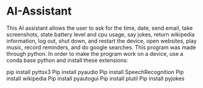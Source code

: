 # AI-Assistant


This AI assistant allows the user to ask for the time, date, send email, take screenshots, state battery level and cpu usage, say jokes, return wikipedia information, log out, shut down, and restart the device, open websites, play music, record reminders, and do google searches. This program was made through python. In order to make the program work on a device, use a conda base python and 
install these extensions:

pip install pyttsx3
Pip install pyaudio
Pip install SpeechRecognition
Pip install wikipedia
Pip install pyautogui
Pip install plutil
Pip install pyjokes

